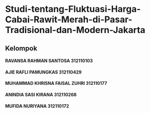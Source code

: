 # Studi-tentang-Fluktuasi-Harga-Cabai-Rawit-Merah-di-Pasar-Tradisional-dan-Modern-Jakarta

## Kelompok
#### RAVANSA RAHMAN SANTOSA 312110103 
#### AJIE RAFLI PAMUNGKAS 312110429 
#### MUHAMMAD KHRISNA FAISAL ZUHRI 312110177 
#### ANINDIA SASI KIRANA 312110268 
#### MUFIDA NURIYANA 312110172 
